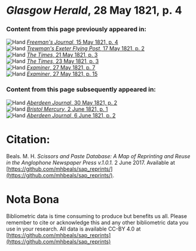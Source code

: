 # *Glasgow Herald*, 28 May 1821, p. 4  
  
### Content from this page previously appeared in:  
![Hand](http://scissorsandpaste.net/wp-content/uploads/2017/06/smallhandpointer.png) [*Freeman's Journal*, 15 May 1821, p. 4](https://mhbeals.github.io/sap_html/Freeman's-Journal/Freeman's-Journal-15-May-1821-p-4)  
![Hand](http://scissorsandpaste.net/wp-content/uploads/2017/06/smallhandpointer.png) [*Trewman's Exeter Flying Post*, 17 May 1821, p. 2](https://mhbeals.github.io/sap_html/Trewman's-Exeter-Flying-Post/Trewman's-Exeter-Flying-Post-17-May-1821-p-2)  
![Hand](http://scissorsandpaste.net/wp-content/uploads/2017/06/smallhandpointer.png) [*The Times*, 21 May 1821, p. 3](https://mhbeals.github.io/sap_html/The-Times/The-Times-21-May-1821-p-3)  
![Hand](http://scissorsandpaste.net/wp-content/uploads/2017/06/smallhandpointer.png) [*The Times*, 23 May 1821, p. 3](https://mhbeals.github.io/sap_html/The-Times/The-Times-23-May-1821-p-3)  
![Hand](http://scissorsandpaste.net/wp-content/uploads/2017/06/smallhandpointer.png) [*Examiner*, 27 May 1821, p. 7](https://mhbeals.github.io/sap_html/Examiner/Examiner-27-May-1821-p-7)  
![Hand](http://scissorsandpaste.net/wp-content/uploads/2017/06/smallhandpointer.png) [*Examiner*, 27 May 1821, p. 15](https://mhbeals.github.io/sap_html/Examiner/Examiner-27-May-1821-p-15)  
  
### Content from this page subsequently appeared in:  
![Hand](http://scissorsandpaste.net/wp-content/uploads/2017/06/smallhandpointer.png) [*Aberdeen Journal*, 30 May 1821, p. 2](https://mhbeals.github.io/sap_html/Aberdeen-Journal/Aberdeen-Journal-30-May-1821-p-2)  
![Hand](http://scissorsandpaste.net/wp-content/uploads/2017/06/smallhandpointer.png) [*Bristol Mercury*, 2 June 1821, p. 1](https://mhbeals.github.io/sap_html/Bristol-Mercury/Bristol-Mercury-2-June-1821-p-1)  
![Hand](http://scissorsandpaste.net/wp-content/uploads/2017/06/smallhandpointer.png) [*Aberdeen Journal*, 6 June 1821, p. 2](https://mhbeals.github.io/sap_html/Aberdeen-Journal/Aberdeen-Journal-6-June-1821-p-2)  


# Citation: 

Beals. M. H. *Scissors and Paste Database: A Map of Reprinting and Reuse in the Anglophone Newspaper Press v.1.0.1.* 2 June 2017. Available at [https://github.com/mhbeals/sap_reprints/](https://github.com/mhbeals/sap_reprints/). 

# Nota Bona

Bibliometric data is time consuming to produce but benefits us all. Please remember to cite or acknowledge this and any other bibliometric data you use in your research. All data is available CC-BY 4.0 at [https://github.com/mhbeals/sap_reprints](https://github.com/mhbeals/sap_reprints)